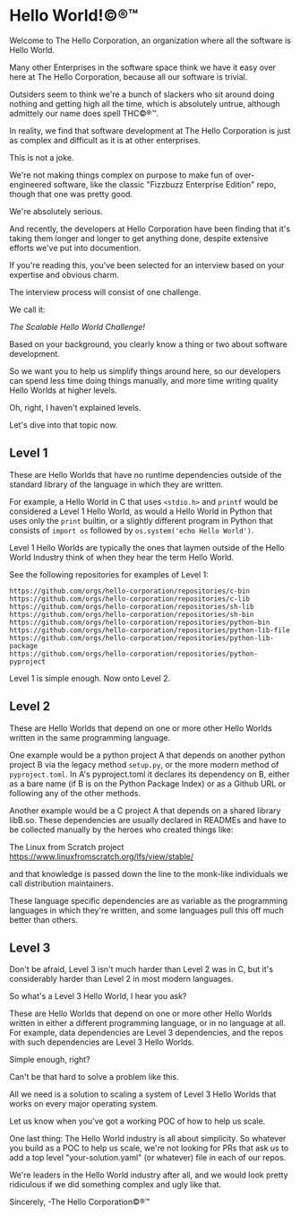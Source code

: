 # Hello World!©®™

Welcome to The Hello Corporation, an organization
where all the software is Hello World.

Many other Enterprises in the software space think
we have it easy over here at The Hello Corporation,
because all our software is trivial.

Outsiders seem to think we're a bunch of slackers who
sit around doing nothing and getting high all the time,
which is absolutely untrue, although admittely our
name does spell THC©®™.

In reality, we find that software development at
The Hello Corporation is just as complex and difficult
as it is at other enterprises.

This is not a joke.

We're not making things complex on purpose to make
fun of over-engineered software, like the classic
"Fizzbuzz Enterprise Edition" repo, though that one
was pretty good.

We're absolutely serious.

And recently, the developers at Hello Corporation
have been finding that it's taking them longer and
longer to get anything done, despite extensive efforts
we've put into documention.

If you're reading this, you've been selected for an
interview based on your expertise and obvious charm.

The interview process will consist of one challenge.

We call it:

_The Scalable Hello World Challenge!_

Based on your background, you clearly know a thing or
two about software development.

So we want you to help us simplify things around here,
so our developers can spend less time doing things
manually, and more time writing quality Hello Worlds
at higher levels.

Oh, right, I haven't explained levels.

Let's dive into that topic now.

## Level 1

These are Hello Worlds that have no runtime dependencies
outside of the standard library of the language in which
they are written.

For example, a Hello World in C that uses `<stdio.h>` and
`printf` would be considered a Level 1 Hello World, as would
a Hello World in Python that uses only the `print` builtin,
or a slightly different program in Python that consists of
`import os` followed by `os.system('echo Hello World')`.

Level 1 Hello Worlds are typically the ones that laymen
outside of the Hello World Industry think of when they hear
the term Hello World.

See the following repositories for examples of Level 1:

```
https://github.com/orgs/hello-corporation/repositories/c-bin
https://github.com/orgs/hello-corporation/repositories/c-lib
https://github.com/orgs/hello-corporation/repositories/sh-lib
https://github.com/orgs/hello-corporation/repositories/sh-bin
https://github.com/orgs/hello-corporation/repositories/python-bin
https://github.com/orgs/hello-corporation/repositories/python-lib-file
https://github.com/orgs/hello-corporation/repositories/python-lib-package
https://github.com/orgs/hello-corporation/repositories/python-pyproject
```

Level 1 is simple enough. Now onto Level 2.

## Level 2

These are Hello Worlds that depend on one or more other
Hello Worlds written in the same programming language.

One example would be a python project A that depends on
another python project B via the legacy method `setup.py`,
or the more modern method of `pyproject.toml`. In A's
pyproject.toml it declares its dependency on B, either
as a bare name (if B is on the Python Package Index)
or as a Github URL or following any of the other methods.

Another example would be a C project A that depends on
a shared library libB.so. These dependencies are usually
declared in READMEs and have to be collected manually
by the heroes who created things like:

The Linux from Scratch project
https://www.linuxfromscratch.org/lfs/view/stable/

and that knowledge is passed down the line to the monk-like
individuals we call distribution maintainers.

These language specific dependencies are as variable
as the programming languages in which they're written,
and some languages pull this off much better than others.


## Level 3

Don't be afraid, Level 3 isn't much harder than Level 2
was in C, but it's considerably harder than Level 2 in
most modern languages.

So what's a Level 3 Hello World, I hear you ask?

These are Hello Worlds that depend on one or more other
Hello Worlds written in either a different programming
language, or in no language at all. For example, data
dependencies are Level 3 dependencies, and the repos
with such dependencies are Level 3 Hello Worlds.

Simple enough, right?

Can't be that hard to solve a problem like this.

All we need is a solution to scaling a system of
Level 3 Hello Worlds that works on every major operating
system.

Let us know when you've got a working POC of how to
help us scale.

One last thing: The Hello World industry is all about
simplicity. So whatever you build as a POC to help us
scale, we're not looking for PRs that ask us to add a
top level "your-solution.yaml" (or whatever) file in
each of our repos.

We're leaders in the Hello World industry after all,
and we would look pretty ridiculous if we did something
complex and ugly like that.

Sincerely,
-The Hello Corporation©®™
